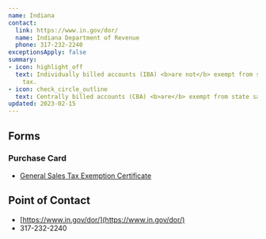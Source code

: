 ```yaml
---
name: Indiana
contact:
  link: https://www.in.gov/dor/
  name: Indiana Department of Revenue
  phone: 317-232-2240
exceptionsApply: false
summary:
- icon: highlight_off
  text: Individually billed accounts (IBA) <b>are not</b> exempt from state sales
    tax.
- icon: check_circle_outline
  text: Centrally billed accounts (CBA) <b>are</b> exempt from state sales tax.
updated: 2023-02-15
---
```


## Forms

### Purchase Card

* [General Sales Tax Exemption Certificate](https://www.in.gov/dor/tax-forms/sales-tax-forms/)

## Point of Contact
- [https://www.in.gov/dor/](https://www.in.gov/dor/)
- 317-232-2240